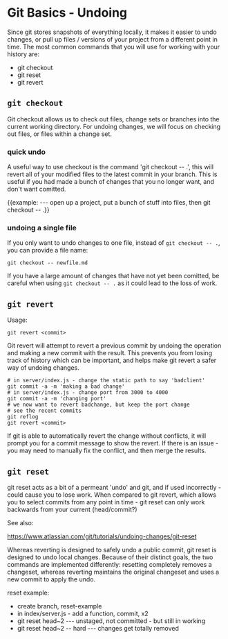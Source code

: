   Git Basics - Undoing
====================

Since git stores snapshots of everything locally, it makes it easier to
undo changes, or pull up files / versions of your project from a
different point in time. The most common commands that you will use for
working with your history are:

- git checkout
- git reset
- git revert

`git checkout`
--------------

Git checkout allows us to check out files, change sets or branches into
the current working directory. For undoing changes, we will focus on
checking out files, or files within a change set.

### quick undo


A useful way to use checkout is the command 'git checkout -- .', this
will revert all of your modified files to the latest commit in your
branch. This is useful if you had made a bunch of changes that you no
longer want, and don't want comitted.

{{example: --- open up a project, put a bunch of stuff into files, then
git checkout -- .}}

### undoing a single file

If you only want to undo changes to one file, instead of
`git checkout -- .`, you can provide a file name:

`git checkout -- newfile.md`

If you have a large amount of changes that have not yet been comitted,
be careful when using `git checkout -- .` as it could lead to the loss
of work.

`git revert`
------------

Usage:

`git revert <commit>`

Git revert will attempt to revert a previous commit by undoing the operation and making a new commit with the result. This prevents you from losing track of history which can be important, and helps make git revert a safer way of undoing changes.


```
# in server/index.js - change the static path to say 'badclient'
git commit -a -m 'making a bad change'
# in server/index.js - change port from 3000 to 4000
git commit -a -m 'changing port'
# we now want to revert badchange, but keep the port change
# see the recent commits
git reflog
git revert <commit>
```

If git is able to automatically revert the change without conflicts, it will prompt you for a commit message to show the revert. If there is an issue - you may need to manually fix the conflict, and then merge the results.


`git reset`
------

git reset acts as a bit of a permeant 'undo' and git, and if used incorrectly - could cause you to lose work. When compared to git revert, which allows you to select commits from any point in time - git reset can only work backwards from your current (head/commit?)


See also:

https://www.atlassian.com/git/tutorials/undoing-changes/git-reset

Whereas reverting is designed to safely undo a public commit, git reset is designed to undo local changes. Because of their distinct goals, the two commands are implemented differently: resetting completely removes a changeset, whereas reverting maintains the original changeset and uses a new commit to apply the undo.

reset example:
- create branch, reset-example
- in index/server.js  - add a function, commit, x2
- git reset head~2 --- unstaged, not committed - but still in working
- git reset head~2 -- hard --- changes get totally removed
